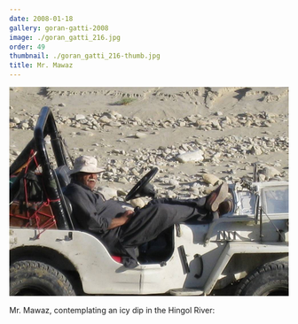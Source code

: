 ```yaml
---
date: 2008-01-18
gallery: goran-gatti-2008
image: ./goran_gatti_216.jpg
order: 49
thumbnail: ./goran_gatti_216-thumb.jpg
title: Mr. Mawaz
---
```


![Mr. Mawaz](./goran_gatti_216.jpg)

Mr. Mawaz, contemplating an icy dip in the Hingol River: